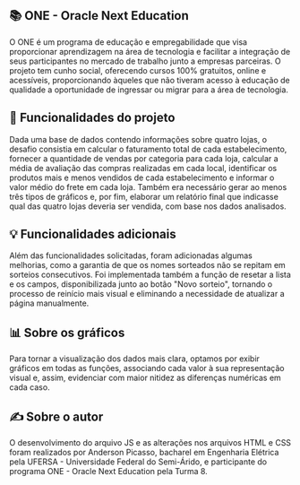 ## 📚 ONE - Oracle Next Education

O ONE é um programa de educação e empregabilidade que visa proporcionar aprendizagem na área de tecnologia e facilitar a integração de seus participantes no mercado de trabalho junto a empresas parceiras. O projeto tem cunho social, oferecendo cursos 100% gratuitos, online e acessíveis, proporcionando àqueles que não tiveram acesso à educação de qualidade a oportunidade de ingressar ou migrar para a área de tecnologia.

## 🔨 Funcionalidades do projeto

Dada uma base de dados contendo informações sobre quatro lojas, o desafio consistia em calcular o faturamento total de cada estabelecimento, fornecer a quantidade de vendas por categoria para cada loja, calcular a média de avaliação das compras realizadas em cada local, identificar os produtos mais e menos vendidos de cada estabelecimento e informar o valor médio do frete em cada loja. Também era necessário gerar ao menos três tipos de gráficos e, por fim, elaborar um relatório final que indicasse qual das quatro lojas deveria ser vendida, com base nos dados analisados.

## 💡 Funcionalidades adicionais

Além das funcionalidades solicitadas, foram adicionadas algumas melhorias, como a garantia de que os nomes sorteados não se repitam em sorteios consecutivos. Foi implementada também a função de resetar a lista e os campos, disponibilizada junto ao botão "Novo sorteio", tornando o processo de reinício mais visual e eliminando a necessidade de atualizar a página manualmente.

## 📊 Sobre os gráficos

Para tornar a visualização dos dados mais clara, optamos por exibir gráficos em todas as funções, associando cada valor à sua representação visual e, assim, evidenciar com maior nitidez as diferenças numéricas em cada caso.

## ✍️ Sobre o autor

O desenvolvimento do arquivo JS e as alterações nos arquivos HTML e CSS foram realizados por Anderson Picasso, bacharel em Engenharia Elétrica pela UFERSA - Universidade Federal do Semi-Árido, e participante do programa ONE - Oracle Next Education pela Turma 8.
